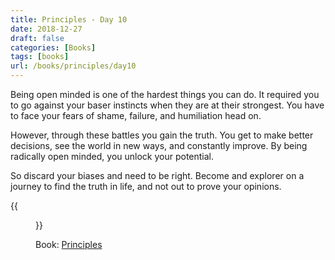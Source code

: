 ```yaml
---
title: Principles - Day 10
date: 2018-12-27
draft: false
categories: [Books]
tags: [books]
url: /books/principles/day10
---
```


Being open minded is one of the hardest things you can do. It required you to
go against your baser instincts when they are at their strongest. You have to
face your fears of shame, failure, and humiliation head on.

However, through these battles you gain the truth. You get to make better
decisions, see the world in new ways, and constantly improve. By being
radically open minded, you unlock your potential.

So discard your biases and need to be right. Become and explorer on a journey
to find the truth in life, and not out to prove your opinions.

{{<figure src="/img/principles.jpg" alt="Principles" link="https://amzn.to/2SEysjr">}}

Book: [Principles](https://amzn.to/2SEysjr)
